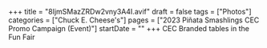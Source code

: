 +++
title = "8IjmSMazZRDw2vny3A4I.avif"
draft = false
tags = ["Photos"]
categories = ["Chuck E. Cheese's"]
pages = ["2023 Piñata Smashlings CEC Promo Campaign (Event)"]
startDate = ""
+++
CEC Branded tables in the Fun Fair

